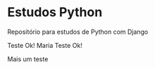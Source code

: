 # Estudos Python

Repositório para estudos de Python com Django

Teste Ok! Maria
Teste Ok!

Mais um teste
